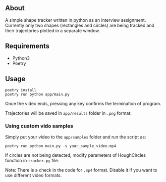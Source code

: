 ## About

A simple shape tracker written in python as an interview assignment. Currently only two shapes (rectangles and circles) are being tracked and their trajectories plotted in a separate window.

## Requirements
- Python3
- Poetry

## Usage
```
poetry install
poetry run python app/main.py
```

Once the video ends, pressing any key confirms the termination of program.

Trajectories will be saved in `app/results` folder in `.png` format.

### Using custom vido samples
Simply put your video to the `app/samples` folder and run the script as:
```
poetry run python main.py -s your_sample_video.mp4
```

If circles are not being detected, modify parameters of HoughCircles function in `tracker.py` file.

Note: There is a check in the code for `.mp4` format. Disable it if you want to use different video formats.
